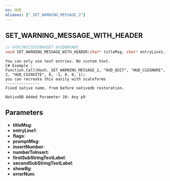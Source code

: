 ```yaml
---
ns: HUD
aliases: ["_SET_WARNING_MESSAGE_2"]
---
```

## SET_WARNING_MESSAGE_WITH_HEADER

```c
// 0xDC38CC1E35B6A5D7 0x2DB9EAB5
void SET_WARNING_MESSAGE_WITH_HEADER(char* titleMsg, char* entryLine1, int flags, char* promptMsg, BOOL insertNumber, int numberToInsert, char* firstSubStringTextLabel, char* secondSubStringTextLabel, BOOL showBg, int errorNum);
```

```
You can only use text entries. No custom text.  
C# Example :  
Function.Call(Hash._SET_WARNING_MESSAGE_2, "HUD_QUIT", "HUD_CGIGNORE", 2, "HUD_CGINVITE", 0, -1, 0, 0, 1);  
you can recreate this easily with scaleforms  
---------------  
Fixed native name, from before nativedb restoration.  
```

```
NativeDB Added Parameter 10: Any p9
```

## Parameters
* **titleMsg**: 
* **entryLine1**: 
* **flags**: 
* **promptMsg**: 
* **insertNumber**: 
* **numberToInsert**: 
* **firstSubStringTextLabel**: 
* **secondSubStringTextLabel**: 
* **showBg**: 
* **errorNum**: 


